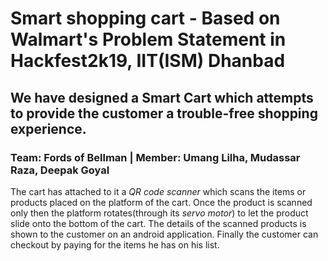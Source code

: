 
# Smart shopping cart - Based on Walmart's Problem Statement in Hackfest2k19, IIT(ISM) Dhanbad

## We have designed a **Smart Cart** which attempts to provide the customer a **trouble-free** shopping experience.
### Team: Fords of Bellman | Member: Umang Lilha, Mudassar Raza, Deepak Goyal

The cart has attached to it a *QR code scanner* which scans the items or products placed on the platform of the cart. Once the product is scanned only then the platform rotates(through its *servo motor*) to let the product slide onto the bottom of the cart. The details of the scanned products is shown to the customer on an android application. Finally the customer can checkout by paying for the items he has on his list.

